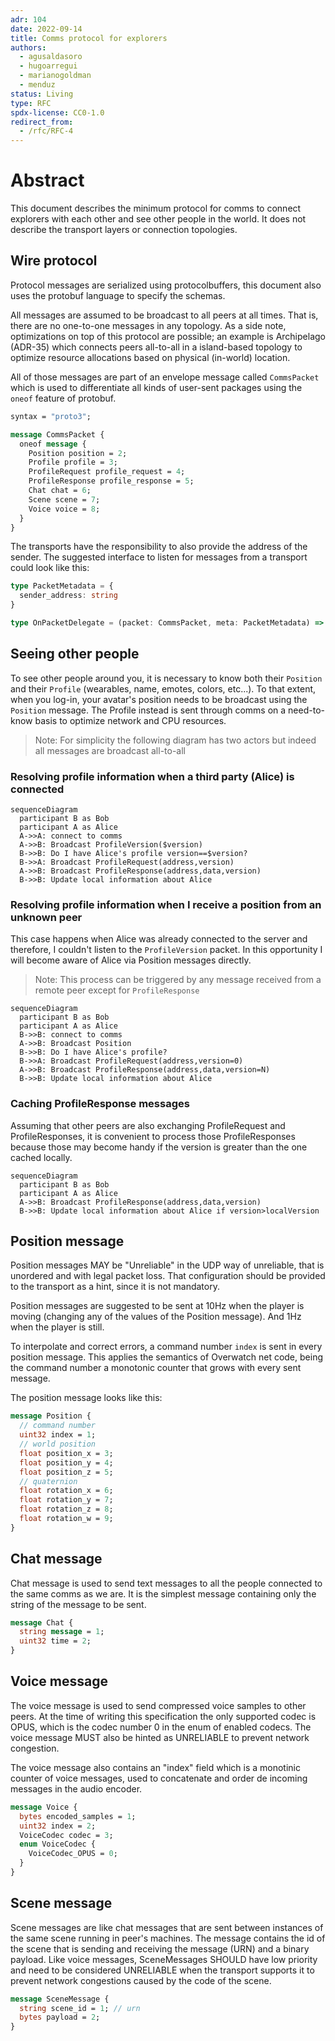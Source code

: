 ```yaml
---
adr: 104
date: 2022-09-14
title: Comms protocol for explorers
authors:
  - agusaldasoro
  - hugoarregui
  - marianogoldman
  - menduz
status: Living
type: RFC
spdx-license: CC0-1.0
redirect_from:
  - /rfc/RFC-4
---
```


# Abstract

This document describes the minimum protocol for comms to connect explorers with each other and see other people in the world. It does not describe the transport layers or connection topologies.

## Wire protocol

Protocol messages are serialized using protocolbuffers, this document also uses the protobuf language to specify the schemas.

All messages are assumed to be broadcast to all peers at all times. That is, there are no one-to-one messages in any topology. As a side note, optimizations on top of this protocol are possible; an example is Archipelago (ADR-35) which connects peers all-to-all in a island-based topology to optimize resource allocations based on physical (in-world) location.

All of those messages are part of an envelope message called `CommsPacket` which is used to differentiate all kinds of user-sent packages using the `oneof` feature of protobuf.

```protobuf
syntax = "proto3";

message CommsPacket {
  oneof message {
    Position position = 2;
    Profile profile = 3;
    ProfileRequest profile_request = 4;
    ProfileResponse profile_response = 5;
    Chat chat = 6;
    Scene scene = 7;
    Voice voice = 8;
  }
}
```

The transports have the responsibility to also provide the address of the sender. The suggested interface to listen for messages from a transport could look like this:

```typescript
type PacketMetadata = {
  sender_address: string
}

type OnPacketDelegate = (packet: CommsPacket, meta: PacketMetadata) => void
```

## Seeing other people

To see other people around you, it is necessary to know both their `Position` and their `Profile` (wearables, name, emotes, colors, etc...). To that extent, when you log-in, your avatar's position needs to be broadcast using the `Position` message. The Profile instead is sent through comms on a need-to-know basis to optimize network and CPU resources.

> Note: For simplicity the following diagram has two actors but indeed all messages are broadcast all-to-all

### Resolving profile information when a third party (Alice) is connected

```mermaid
sequenceDiagram
  participant B as Bob
  participant A as Alice
  A->>A: connect to comms
  A->>B: Broadcast ProfileVersion($version)
  B->>B: Do I have Alice's profile version==$version?
  B->>A: Broadcast ProfileRequest(address,version)
  A->>B: Broadcast ProfileResponse(address,data,version)
  B->>B: Update local information about Alice
```

### Resolving profile information when I receive a position from an unknown peer

This case happens when Alice was already connected to the server and therefore, I couldn't listen to the `ProfileVersion` packet. In this opportunity I will become aware of Alice via Position messages directly.

> Note: This process can be triggered by any message received from a remote peer except for `ProfileResponse`

```mermaid
sequenceDiagram
  participant B as Bob
  participant A as Alice
  B->>B: connect to comms
  A->>B: Broadcast Position
  B->>B: Do I have Alice's profile?
  B->>A: Broadcast ProfileRequest(address,version=0)
  A->>B: Broadcast ProfileResponse(address,data,version=N)
  B->>B: Update local information about Alice
```

### Caching ProfileResponse messages

Assuming that other peers are also exchanging ProfileRequest and ProfileResponses, it is convenient to process those ProfileResponses because those may become handy if the version is greater than the one cached locally.

```mermaid
sequenceDiagram
  participant B as Bob
  participant A as Alice
  A->>B: Broadcast ProfileResponse(address,data,version)
  B->>B: Update local information about Alice if version>localVersion
```

## Position message

Position messages MAY be "Unreliable" in the UDP way of unreliable, that is unordered and with legal packet loss. That configuration should be provided to the transport as a hint, since it is not mandatory.

Position messages are suggested to be sent at 10Hz when the player is moving (changing any of the values of the Position message). And 1Hz when the player is still.

To interpolate and correct errors, a command number `index` is sent in every position message. This applies the semantics of Overwatch net code, being the command number a monotonic counter that grows with every sent message.

The position message looks like this:

```protobuf
message Position {
  // command number
  uint32 index = 1;
  // world position
  float position_x = 3;
  float position_y = 4;
  float position_z = 5;
  // quaternion
  float rotation_x = 6;
  float rotation_y = 7;
  float rotation_z = 8;
  float rotation_w = 9;
}
```

## Chat message

Chat message is used to send text messages to all the people connected to the same comms as we are. It is the simplest message containing only the string of the message to be sent.

```protobuf
message Chat {
  string message = 1;
  uint32 time = 2;
}
```

## Voice message

The voice message is used to send compressed voice samples to other peers. At the time of writing this specification the only supported codec is OPUS, which is the codec number 0 in the enum of enabled codecs. The voice message MUST also be hinted as UNRELIABLE to prevent network congestion.

The voice message also contains an "index" field which is a monotinic counter of voice messages, used to concatenate and order de incoming messages in the audio encoder.

```protobuf
message Voice {
  bytes encoded_samples = 1;
  uint32 index = 2;
  VoiceCodec codec = 3;
  enum VoiceCodec {
    VoiceCodec_OPUS = 0;
  }
}
```

## Scene message

Scene messages are like chat messages that are sent between instances of the same scene running in peer's machines. The message contains the id of the scene that is sending and receiving the message (URN) and a binary payload. Like voice messages, SceneMessages SHOULD have low priority and need to be considered UNRELIABLE when the transport supports it to prevent network congestions caused by the code of the scene.

```protobuf
message SceneMessage {
  string scene_id = 1; // urn
  bytes payload = 2;
}
```
